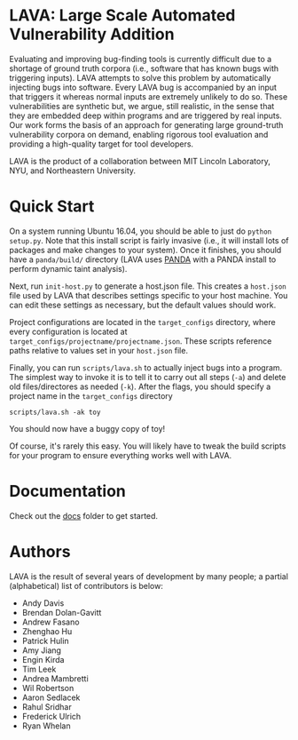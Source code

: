 # LAVA: Large Scale Automated Vulnerability Addition

Evaluating and improving bug-finding tools is currently difficult due to
a shortage of ground truth corpora (i.e., software that has known bugs
with triggering inputs). LAVA attempts to solve this problem by
automatically injecting bugs into software. Every LAVA bug is
accompanied by an input that triggers it whereas normal inputs are
extremely unlikely to do so. These vulnerabilities are synthetic but, we
argue, still realistic, in the sense that they are embedded deep within
programs and are triggered by real inputs. Our work forms the basis of
an approach for generating large ground-truth vulnerability corpora on
demand, enabling rigorous tool evaluation and providing a high-quality
target for tool developers.

LAVA is the product of a collaboration between MIT Lincoln Laboratory,
NYU, and Northeastern University.

# Quick Start

On a system running Ubuntu 16.04, you should be able to just do `python
setup.py`. Note that this install script is fairly invasive (i.e., it
will install lots of packages and make changes to your system). Once it
finishes, you should have a `panda/build/` directory (LAVA uses
[PANDA](https://github.com/panda-re/panda) with a PANDA install to perform
dynamic taint analysis).

Next, run `init-host.py` to generate a host.json file.
This creates a `host.json` file used by LAVA that describes settings specific
to your host machine. You can edit these settings as necessary, but the default
values should work.

Project configurations are located in the `target_configs` directory, where
every configuration is located at `target_configs/projectname/projectname.json`.
These scripts reference paths relative to values set in your `host.json` file.

Finally, you can run `scripts/lava.sh` to actually inject bugs
into a program. The simplest way to invoke it is to tell it to carry
out all steps (`-a`) and delete old files/directores as needed (`-k`).
After the flags, you should specify a project name in the `target_configs` directory

```
scripts/lava.sh -ak toy
```

You should now have a buggy copy of toy!

Of course, it's rarely this easy. You will likely have to tweak the
build scripts for your program to ensure everything works well with
LAVA.

# Documentation

Check out the [docs](docs/) folder to get started.

# Authors

LAVA is the result of several years of development by many people; a
partial (alphabetical) list of contributors is below:

* Andy Davis
* Brendan Dolan-Gavitt
* Andrew Fasano
* Zhenghao Hu
* Patrick Hulin
* Amy Jiang
* Engin Kirda
* Tim Leek
* Andrea Mambretti
* Wil Robertson
* Aaron Sedlacek
* Rahul Sridhar
* Frederick Ulrich
* Ryan Whelan
